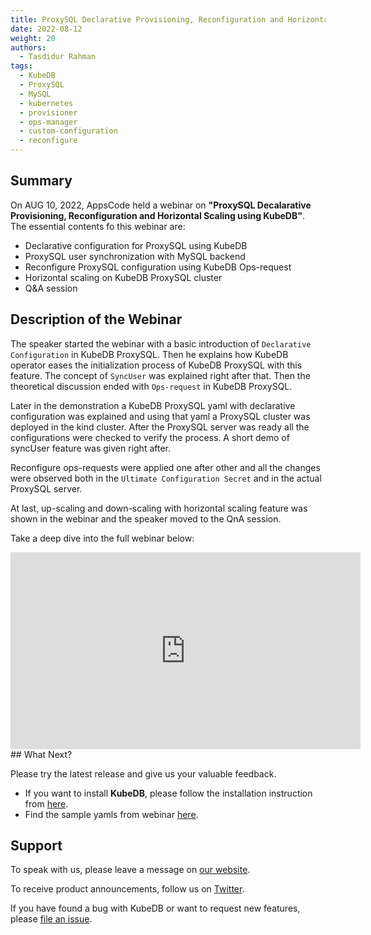 ```yaml
---
title: ProxySQL Declarative Provisioning, Reconfiguration and Horizontal Scaling using KubeDB 
date: 2022-08-12
weight: 20
authors:
  - Tasdidur Rahman 
tags:
  - KubeDB
  - ProxySQL
  - MySQL
  - kubernetes
  - provisioner
  - ops-manager
  - custom-configuration
  - reconfigure
---
```


## Summary

On AUG 10, 2022, AppsCode held a webinar on **"ProxySQL Decalarative Provisioning, Reconfiguration and Horizontal Scaling using KubeDB"**. <br>
The essential contents fo this webinar are: <br>
* Declarative configuration for ProxySQL using KubeDB
* ProxySQL user synchronization with MySQL backend
* Reconfigure ProxySQL configuration using KubeDB Ops-request
* Horizontal scaling on KubeDB ProxySQL cluster
* Q&A session


## Description of the Webinar

The speaker started the webinar with a basic introduction of `Declarative Configuration` in KubeDB ProxySQL. Then he explains how KubeDB operator eases the initialization process of KubeDB ProxySQL with this feature. The concept of `SyncUser` was explained right after that. Then the theoretical discussion ended with `Ops-request` in KubeDB ProxySQL.

Later in the demonstration a KubeDB ProxySQL yaml with declarative configuration was explained and using that yaml a ProxySQL cluster was deployed in the kind cluster. After the ProxySQL server was ready all the configurations were checked to verify the process. A short demo of syncUser feature was given right after.

Reconfigure ops-requests were applied one after other and all the changes were observed both in the `Ultimate Configuration Secret` and in the actual ProxySQL server. 

At last, up-scaling and down-scaling with horizontal scaling feature was shown in the webinar and the speaker moved to the QnA session. 

Take a deep dive into the full webinar below:

<iframe width="560" height="315" src="https://www.youtube.com/embed/fT_cQDxfU9o" title="YouTube video player" frameborder="0" allow="accelerometer; autoplay; clipboard-write; encrypted-media; gyroscope; picture-in-picture" allowfullscreen></iframe>
## What Next?

Please try the latest release and give us your valuable feedback.

* If you want to install **KubeDB**, please follow the installation instruction from [here](https://kubedb.com/docs/v2022.08.08/setup/).
* Find the sample yamls from webinar [here](https://github.com/kubedb/project/tree/master/demo/proxysql/webinar-2022.08.10).


## Support

To speak with us, please leave a message on [our website](https://appscode.com/contact/).

To receive product announcements, follow us on [Twitter](https://twitter.com/KubeDB).

If you have found a bug with KubeDB or want to request new features, please [file an issue](https://github.com/kubedb/project/issues/new).
